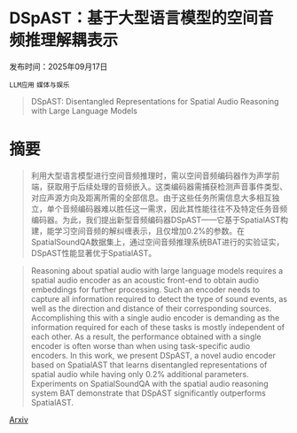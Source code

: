 # DSpAST：基于大型语言模型的空间音频推理解耦表示

发布时间：2025年09月17日

`LLM应用` `媒体与娱乐`

> DSpAST: Disentangled Representations for Spatial Audio Reasoning with Large Language Models

# 摘要

> 利用大型语言模型进行空间音频推理时，需以空间音频编码器作为声学前端，获取用于后续处理的音频嵌入。这类编码器需捕获检测声音事件类型、对应声源方向及距离所需的全部信息。由于这些任务所需信息大多相互独立，单个音频编码器难以胜任这一需求，因此其性能往往不及特定任务音频编码器。为此，我们提出新型音频编码器DSpAST——它基于SpatialAST构建，能学习空间音频的解纠缠表示，且仅增加0.2%的参数。在SpatialSoundQA数据集上，通过空间音频推理系统BAT进行的实验证实，DSpAST性能显著优于SpatialAST。

> Reasoning about spatial audio with large language models requires a spatial audio encoder as an acoustic front-end to obtain audio embeddings for further processing. Such an encoder needs to capture all information required to detect the type of sound events, as well as the direction and distance of their corresponding sources. Accomplishing this with a single audio encoder is demanding as the information required for each of these tasks is mostly independent of each other. As a result, the performance obtained with a single encoder is often worse than when using task-specific audio encoders. In this work, we present DSpAST, a novel audio encoder based on SpatialAST that learns disentangled representations of spatial audio while having only 0.2% additional parameters. Experiments on SpatialSoundQA with the spatial audio reasoning system BAT demonstrate that DSpAST significantly outperforms SpatialAST.

[Arxiv](https://arxiv.org/abs/2509.13927)